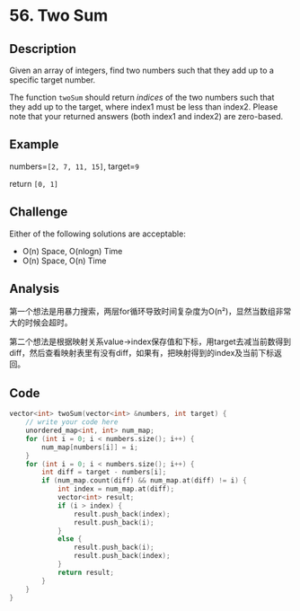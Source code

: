 # 56. Two Sum

## Description

Given an array of integers, find two numbers such that they add up to a specific target number.

The function `twoSum` should return *indices* of the two numbers such that they add up to the target, where index1 must be less than index2. Please note that your returned answers (both index1 and index2) are zero-based.

## Example

numbers=`[2, 7, 11, 15]`, target=`9`

return `[0, 1]`

## Challenge

Either of the following solutions are acceptable:

- O(n) Space, O(nlogn) Time
- O(n) Space, O(n) Time

## Analysis

第一个想法是用暴力搜索，两层for循环导致时间复杂度为O(n²)，显然当数组非常大的时候会超时。

第二个想法是根据映射关系value->index保存值和下标，用target去减当前数得到diff，然后查看映射表里有没有diff，如果有，把映射得到的index及当前下标返回。

## Code

``` c++
vector<int> twoSum(vector<int> &numbers, int target) {
	// write your code here
	unordered_map<int, int> num_map;
	for (int i = 0; i < numbers.size(); i++) {
		num_map[numbers[i]] = i;
	}
	for (int i = 0; i < numbers.size(); i++) {
		int diff = target - numbers[i];
		if (num_map.count(diff) && num_map.at(diff) != i) {
			int index = num_map.at(diff);
			vector<int> result;
			if (i > index) {
				result.push_back(index);
				result.push_back(i);
			}
			else {
				result.push_back(i);
				result.push_back(index);
			}
			return result;
		}
	}
}
```

